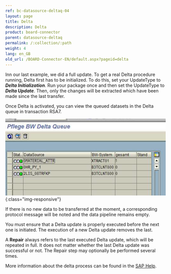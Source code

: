 ```yaml
---
ref: bc-datasource-deltaq-04
layout: page
title: Delta
description: Delta
product: board-connector
parent: datasource-deltaq
permalink: /:collection/:path
weight: 4
lang: en_GB
old_url: /BOARD-Connector-EN/default.aspx?pageid=delta
---
```


Inn our last example, we did a full update. To get a real Delta procedure running, Delta first has to be initialized. To do this, set your UpdateType to ***Delta Initialization***. Run your package once and then set the UpdateType to ***Delta Update***. Then, only the changes will be extracted which have been made since the last transfer.

Once Delta is activated, you can view the queued datasets in the Delta queue in transaction RSA7.

![Delta](/img/content/Delta.png){:class="img-responsive"}

If there is no new data to be transferred at the moment, a corresponding protocol message will be noted and the data pipeline remains empty.

You must ensure that a Delta update is properly executed before the next one is initiated. The execution of a new Delta update removes the last.

A **Repair** always refers to the last executed Delta update, which will be repeated in full. It does not matter whether the last Delta update was successful or not. The Repair step may optionally be performed several times.

More information about the delta process can be found in the [SAP Help](http://help.sap.com/saphelp_nw73/helpdata/en/4f/18f6aa3fca410ae10000000a42189d/content.htm). 